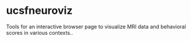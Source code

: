 # ucsfneuroviz
Tools for an interactive browser page to visualize MRI data and behavioral scores in various contexts..
